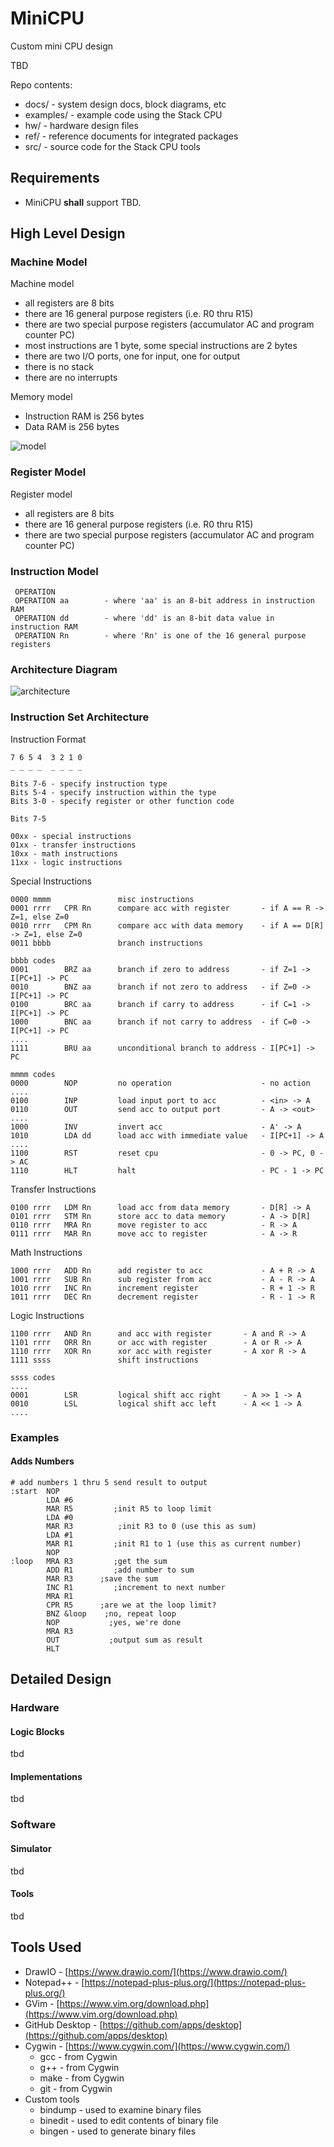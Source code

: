 # MiniCPU
Custom mini CPU design

TBD

Repo contents:

* docs/          - system design docs, block diagrams, etc
* examples/      - example code using the Stack CPU
* hw/            - hardware design files
* ref/           - reference documents for integrated packages
* src/           - source code for the Stack CPU tools


## Requirements

* MiniCPU **shall** support TBD.


## High Level Design

### Machine Model

Machine model
- all registers are 8 bits
- there are 16 general purpose registers (i.e. R0 thru R15)
- there are two special purpose registers (accumulator AC and program counter PC)
- most instructions are 1 byte, some special instructions are 2 bytes
- there are two I/O ports, one for input, one for output
- there is no stack
- there are no interrupts

Memory model
- Instruction RAM is 256 bytes
- Data RAM is 256 bytes

![model](https://github.com/dervish77/MiniCPU/blob/main/docs/MiniCPU-Machine-Model.png?raw=true)

### Register Model 

Register model
- all registers are 8 bits
- there are 16 general purpose registers (i.e. R0 thru R15)
- there are two special purpose registers (accumulator AC and program counter PC)

### Instruction Model

```
 OPERATION
 OPERATION aa        - where 'aa' is an 8-bit address in instruction RAM
 OPERATION dd        - where 'dd' is an 8-bit data value in instruction RAM
 OPERATION Rn        - where 'Rn' is one of the 16 general purpose registers
```

### Architecture Diagram

![architecture](https://github.com/dervish77/MiniCPU/blob/main/docs/MiniCPU-Architecture.png?raw=true)

### Instruction Set Architecture

Instruction Format
```
7 6 5 4  3 2 1 0
_ _ _ _  _ _ _ _

Bits 7-6 - specify instruction type
Bits 5-4 - specify instruction within the type
Bits 3-0 - specify register or other function code

Bits 7-5

00xx - special instructions
01xx - transfer instructions
10xx - math instructions
11xx - logic instructions
```

Special Instructions
```
0000 mmmm               misc instructions
0001 rrrr 	CPR Rn		compare acc with register       - if A == R -> Z=1, else Z=0
0010 rrrr 	CPM Rn		compare acc with data memory    - if A == D[R] -> Z=1, else Z=0
0011 bbbb               branch instructions

bbbb codes
0001 		BRZ aa		branch if zero to address       - if Z=1 -> I[PC+1] -> PC
0010 		BNZ aa		branch if not zero to address   - if Z=0 -> I[PC+1] -> PC
0100 		BRC aa		branch if carry to address      - if C=1 -> I[PC+1] -> PC
1000 		BNC aa		branch if not carry to address  - if C=0 -> I[PC+1] -> PC
....
1111        BRU aa		unconditional branch to address - I[PC+1] -> PC			

mmmm codes
0000        NOP         no operation                    - no action
....
0100        INP         load input port to acc          - <in> -> A
0110        OUT         send acc to output port         - A -> <out>
....
1000 		INV         invert acc                      - A' -> A
1010 		LDA dd      load acc with immediate value   - I[PC+1] -> A
....
1100		RST         reset cpu                       - 0 -> PC, 0 -> AC
1110 		HLT	        halt                            - PC - 1 -> PC
```

Transfer Instructions
```
0100 rrrr 	LDM Rn		load acc from data memory       - D[R] -> A
0101 rrrr 	STM Rn		store acc to data memory        - A -> D[R]
0110 rrrr 	MRA Rn		move register to acc            - R -> A
0111 rrrr 	MAR Rn		move acc to register            - A -> R
```

Math Instructions
```
1000 rrrr 	ADD Rn		add register to acc             - A + R -> A
1001 rrrr 	SUB Rn		sub register from acc           - A - R -> A
1010 rrrr 	INC Rn		increment register              - R + 1 -> R
1011 rrrr 	DEC Rn		decrement register              - R - 1 -> R
```

Logic Instructions
```
1100 rrrr 	AND Rn		and acc with register 		- A and R -> A
1101 rrrr 	ORR Rn		or acc with register 		- A or R -> A
1110 rrrr 	XOR Rn		xor acc with register 		- A xor R -> A
1111 ssss 			    shift instructions

ssss codes
....
0001		LSR	        logical shift acc right     - A >> 1 -> A
0010		LSL         logical shift acc left      - A << 1 -> A
.... 
```

### Examples

#### Adds Numbers

```
# add numbers 1 thru 5 send result to output
:start  NOP
        LDA #6
        MAR R5		   ;init R5 to loop limit
        LDA #0
       	MAR R3   		;init R3 to 0 (use this as sum)
        LDA #1
       	MAR R1		   ;init R1 to 1 (use this as current number)
       	NOP
:loop  	MRA R3		   ;get the sum
       	ADD R1		   ;add number to sum
       	MAR R3	   	;save the sum
       	INC R1		   ;increment to next number
       	MRA R1
       	CPR R5	   	;are we at the loop limit?
       	BNZ &loop	 ;no, repeat loop
       	NOP		      ;yes, we're done
       	MRA R3
       	OUT		      ;output sum as result
       	HLT
```


## Detailed Design

### Hardware

#### Logic Blocks

tbd

#### Implementations

tbd

### Software

#### Simulator

tbd

#### Tools

tbd


## Tools Used

* DrawIO - [https://www.drawio.com/](https://www.drawio.com/)
* Notepad++ - [https://notepad-plus-plus.org/](https://notepad-plus-plus.org/)
* GVim - [https://www.vim.org/download.php](https://www.vim.org/download.php)
* GitHub Desktop - [https://github.com/apps/desktop](https://github.com/apps/desktop)
* Cygwin - [https://www.cygwin.com/](https://www.cygwin.com/)
  * gcc - from Cygwin
  * g++ - from Cygwin
  * make - from Cygwin
  * git - from Cygwin
* Custom tools
  * bindump - used to examine binary files
  * binedit - used to edit contents of binary file
  * bingen - used to generate binary files





